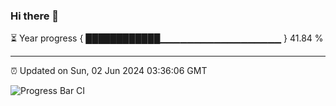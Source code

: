 ### Hi there 👋

⏳ Year progress { ████████████▁▁▁▁▁▁▁▁▁▁▁▁▁▁▁▁▁▁ } 41.84 %

---

⏰ Updated on Sun, 02 Jun 2024 03:36:06 GMT

![Progress Bar CI](https://github.com/IshwaranRudhara/GIT-ACTION/workflows/Progress%20Bar%20CI/badge.svg)
